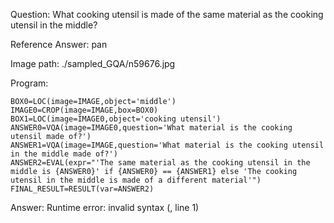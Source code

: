 Question: What cooking utensil is made of the same material as the cooking utensil in the middle?

Reference Answer: pan

Image path: ./sampled_GQA/n59676.jpg

Program:

```
BOX0=LOC(image=IMAGE,object='middle')
IMAGE0=CROP(image=IMAGE,box=BOX0)
BOX1=LOC(image=IMAGE0,object='cooking utensil')
ANSWER0=VQA(image=IMAGE0,question='What material is the cooking utensil made of?')
ANSWER1=VQA(image=IMAGE,question='What material is the cooking utensil in the middle made of?')
ANSWER2=EVAL(expr="'The same material as the cooking utensil in the middle is {ANSWER0}' if {ANSWER0} == {ANSWER1} else 'The cooking utensil in the middle is made of a different material'")
FINAL_RESULT=RESULT(var=ANSWER2)
```
Answer: Runtime error: invalid syntax (<string>, line 1)

